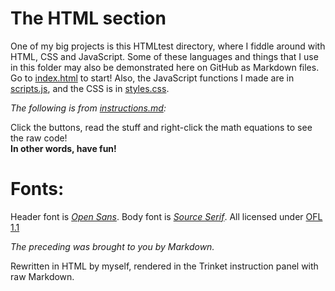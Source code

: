 # The HTML section

One of my big projects is this HTMLtest directory, where I fiddle around with HTML, CSS and JavaScript. Some of these languages and things that I use in this folder may also be demonstrated here on GitHub as Markdown files. Go to [index.html](index.html) to start! Also, the JavaScript functions I made are in [scripts.js](scripts.js), and the CSS is in [styles.css](styles.css).

*The following is from [instructions.md](instructions.md):*

Click the buttons, read the stuff and right-click the math equations to see the raw code!  
**In other words, have fun!**  

# Fonts:

Header font is [*Open Sans*](https://fonts.google.com/specimen/Open+Sans). Body font is [*Source Serif*](https://fonts.google.com/specimen/Source+Serif+4). All licensed under [OFL 1.1](https://scripts.sil.org/cms/scripts/page.php)

*The preceding was brought to you by Markdown.*

Rewritten in HTML by myself, rendered in the Trinket instruction panel with raw Markdown.
